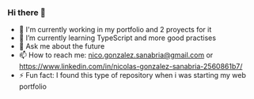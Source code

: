 ### Hi there 👋

- 👷 I'm currently working in my portfolio and 2 proyects for it
- 🌱 I’m currently learning TypeScript and more good practises
- 💬 Ask me about the future
- 📫 How to reach me: nico.gonzalez.sanabria@gmail.com or https://www.linkedin.com/in/nicolas-gonzalez-sanabria-2560861b7/
- ⚡ Fun fact: I found this type of repository when i was starting my web portfolio
